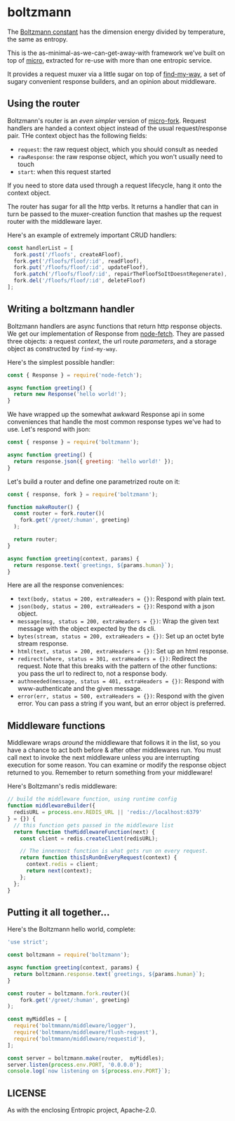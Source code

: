# boltzmann

The [Boltzmann constant](https://en.wikipedia.org/wiki/Boltzmann_constant) has the dimension energy divided by temperature, the same as entropy.

This is the as-minimal-as-we-can-get-away-with framework we've built on top of [micro](https://github.com/zeit/micro), extracted for re-use with more than one entropic service.

It provides a request muxer via a little sugar on top of [find-my-way](https://github.com/delvedor/find-my-way), a set of sugary convenient response builders, and an opinion about middleware.

## Using the router

Boltzmann's router is an *even simpler* version of [micro-fork](https://github.com/amio/micro-fork). Request handlers are handed a context object instead of the usual request/response pair. THe context object has the following fields:

* `request`: the raw request object, which you should consult as needed
* `rawResponse`: the raw response object, which you won't usually need to touch
* `start`: when this request started

If you need to store data used through a request lifecycle, hang it onto the context object.

The router has sugar for all the http verbs. It returns a handler that can in turn be passed to the muxer-creation function that mashes up the request router with the middleware layer.

Here's an example of extremely important CRUD handlers:

```js
const handlerList = [
  fork.post('/floofs', createAFloof),
  fork.get('/floofs/floof/:id', readFloof),
  fork.put('/floofs/floof/:id', updateFloof),
  fork.patch('/floofs/floof/:id', repairTheFloofSoItDoesntRegenerate),
  fork.del('/floofs/floof/:id', deleteFloof)
];
```

## Writing a boltzmann handler

Boltzmann handlers are async functions that return http response objects. We get our implementation of Response from [node-fetch](https://github.com/bitinn/node-fetch). They are passed three objects: a request *context*, the url route *parameters*, and a storage object as  constructed by `find-my-way`.

Here's the simplest possible handler:

```js
const { Response } = require('node-fetch');

async function greeting() {
  return new Response('hello world!');
}
```

We have wrapped up the somewhat awkward Response api in some conveniences that handle the most common response types we've had to use. Let's respond with json:

```js
const { response } = require('boltzmann');

async function greeting() {
  return response.json({ greeting: 'hello world!' });
}
```

Let's build a router and define one parametrized route on it:

```js
const { response, fork } = require('boltzmann');

function makeRouter() {
  const router = fork.router()(
    fork.get('/greet/:human', greeting)
  );

  return router;
}

async function greeting(context, params) {
  return response.text(`greetings, ${params.human}`);
}
```

Here are all the response conveniences:

* `text(body, status = 200, extraHeaders = {})`: Respond with plain text.
* `json(body, status = 200, extraHeaders = {})`: Respond with a json object.
* `message(msg, status = 200, extraHeaders = {})`: Wrap the given text message with the object expected by the ds cli.
* `bytes(stream, status = 200, extraHeaders = {})`: Set up an octet byte stream response.
* `html(text, status = 200, extraHeaders = {})`: Set up an html response.
* `redirect(where, status = 301, extraHeaders = {})`: Redirect the request. Note that this breaks with the pattern of the other functions: you pass the url to redirect to, not a response body.
* `authneeded(message, status = 401, extraHeaders = {})`: Respond with www-authenticate and the given message.
* `error(err, status = 500, extraHeaders = {})`: Respond with the given error. You can pass a string if you want, but an error object is preferred.

## Middleware functions

Middleware wraps *around* the middleware that follows it in the list, so you have a chance to act both before & after other middlewares run. You must call next to invoke the next middleware unless you are interrupting execution for some reason. You can examine or modify the response object returned to you. Remember to return something from your middleware!

Here's Boltzmann's redis middleware:

```js
// build the middleware function, using runtime config
function middlewareBuilder({
  redisURL = process.env.REDIS_URL || 'redis://localhost:6379'
} = {}) {
  // this function gets passed in the middleware list
  return function theMiddlewareFunction(next) {
    const client = redis.createClient(redisURL);

    // The innermost function is what gets run on every request.
    return function thisIsRunOnEveryRequest(context) {
      context.redis = client;
      return next(context);
    };
  };
}
```

## Putting it all together...

Here's the Boltzmann hello world, complete:

```js
'use strict';

const boltzmann = require('boltzmann');

async function greeting(context, params) {
  return boltzmann.response.text(`greetings, ${params.human}`);
}

const router = boltzmann.fork.router()(
    fork.get('/greet/:human', greeting)
);

const myMiddles = [
  require('boltmmann/middleware/logger'),
  require('boltmmann/middleware/flush-request'),
  require('boltmmann/middleware/requestid'),
];

const server = boltzmann.make(router,  myMiddles);
server.listen(process.env.PORT, '0.0.0.0');
console.log(`now listening on ${process.env.PORT}`);
```

## LICENSE

As with the enclosing Entropic project, Apache-2.0.

